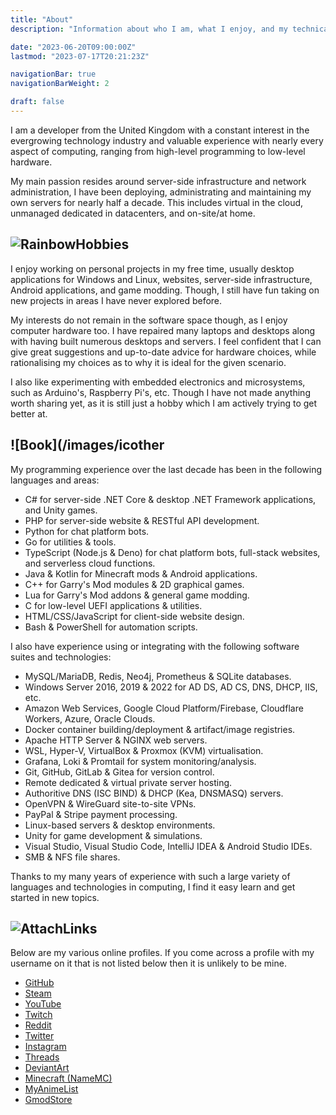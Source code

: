 ```yaml
---
title: "About"
description: "Information about who I am, what I enjoy, and my technical experience."

date: "2023-06-20T09:00:00Z"
lastmod: "2023-07-17T20:21:23Z"

navigationBar: true
navigationBarWeight: 2

draft: false
---
```


I am a developer from the United Kingdom with a constant interest in the evergrowing technology industry and valuable experience with nearly every aspect of computing, ranging from high-level programming to low-level hardware.

My main passion resides around server-side infrastructure and network administration, I have been deploying, administrating and maintaining my own servers for nearly half a decade. This includes virtual in the cloud, unmanaged dedicated in datacenters, and on-site/at home.

## ![Rainbow](/images/icons/rainbow.png)Hobbies

I enjoy working on personal projects in my free time, usually desktop applications for Windows and Linux, websites, server-side infrastructure, Android applications, and game modding. Though, I still have fun taking on new projects in areas I have never explored before.

My interests do not remain in the software space though, as I enjoy computer hardware too. I have repaired many laptops and desktops along with having built numerous desktops and servers. I feel confident that I can give great suggestions and up-to-date advice for hardware choices, while rationalising my choices as to why it is ideal for the given scenario.

I also like experimenting with embedded electronics and microsystems, such as Arduino's, Raspberry Pi's, etc. Though I have not made anything worth sharing yet, as it is still just a hobby which I am actively trying to get better at.

## ![Book](/images/icother

My programming experience over the last decade has been in the following languages and areas:

* C# for server-side .NET Core & desktop .NET Framework applications, and Unity games.
* PHP for server-side website & RESTful API development.
* Python for chat platform bots.
* Go for utilities & tools.
* TypeScript (Node.js & Deno) for chat platform bots, full-stack websites, and serverless cloud functions.
* Java & Kotlin for Minecraft mods & Android applications.
* C++ for Garry's Mod modules & 2D graphical games.
* Lua for Garry's Mod addons & general game modding.
* C for low-level UEFI applications & utilities.
* HTML/CSS/JavaScript for client-side website design.
* Bash & PowerShell for automation scripts.

I also have experience using or integrating with the following software suites and technologies:

* MySQL/MariaDB, Redis, Neo4j, Prometheus & SQLite databases.
* Windows Server 2016, 2019 & 2022 for AD DS, AD CS, DNS, DHCP, IIS, etc.
* Amazon Web Services, Google Cloud Platform/Firebase, Cloudflare Workers, Azure, Oracle Clouds.
* Docker container building/deployment & artifact/image registries.
* Apache HTTP Server & NGINX web servers.
* WSL, Hyper-V, VirtualBox & Proxmox (KVM) virtualisation.
* Grafana, Loki & Promtail for system monitoring/analysis.
* Git, GitHub, GitLab & Gitea for version control.
* Remote dedicated & virtual private server hosting.
* Authoritive DNS (ISC BIND) & DHCP (Kea, DNSMASQ) servers.
* OpenVPN & WireGuard site-to-site VPNs.
* PayPal & Stripe payment processing.
* Linux-based servers & desktop environments.
* Unity for game development & simulations.
* Visual Studio, Visual Studio Code, IntelliJ IDEA & Android Studio IDEs.
* SMB & NFS file shares.

Thanks to my many years of experience with such a large variety of languages and technologies in computing, I find it easy learn and get started in new topics.

## ![Attach](/images/icons/attach.png)Links

Below are my various online profiles. If you come across a profile with my username on it that is not listed below then it is unlikely to be mine.

* [GitHub](/github)
* [Steam](/steam)
* [YouTube](/youtube)
* [Twitch](/twitch)
* [Reddit](/reddit)
* [Twitter](/twitter)
* [Instagram](/instagram)
* [Threads](/threads)
* [DeviantArt](/deviantart)
* [Minecraft (NameMC)](/namemc)
* [MyAnimeList](/myanimelist)
* [GmodStore](/gmodstore)
